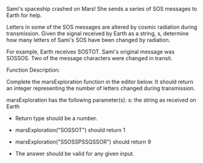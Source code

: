 Sami's spaceship crashed on Mars! She sends a series of SOS messages to Earth for help.

Letters in some of the SOS messages are altered by cosmic radiation during transmission. Given the signal received by Earth as a string, s, determine how many letters of Sami's SOS have been changed by radiation.

For example, Earth receives SOSTOT. Sami's original message was SOSSOS. Two of the message characters were changed in transit.

Function Description:

Complete the marsExploration function in the editor below. It should return an integer representing the number of letters changed during transmission.

marsExploration has the following parameter(s):
    s: the string as received on Earth


* Return type should be a number.

* marsExploration("SOSSOT") should return 1

* marsExploration("SSOSSPSSQSSOR") should return 9

* The answer should be valid for any given input.


